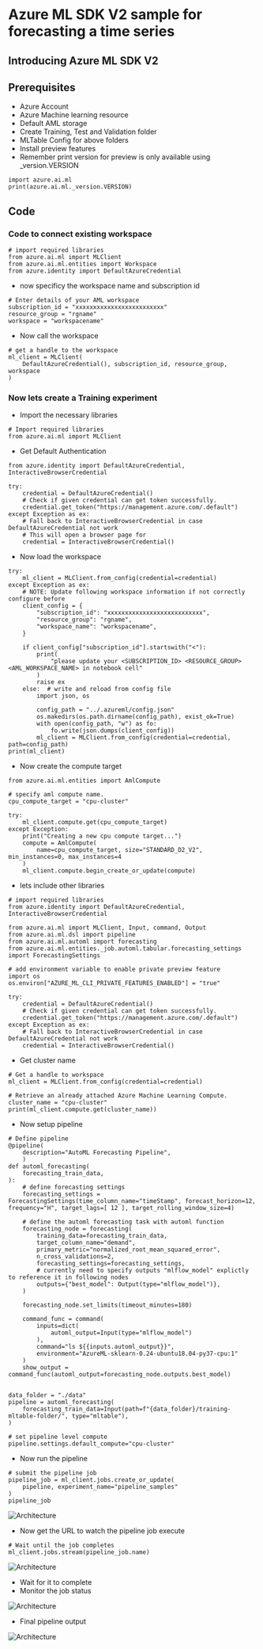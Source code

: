 # Azure ML SDK V2 sample for forecasting a time series

## Introducing Azure ML SDK V2

## Prerequisites

- Azure Account
- Azure Machine learning resource
- Default AML storage
- Create Training, Test and Validation folder
- MLTable Config for above folders
- Install preview features
- Remember print version for preview is only available using _version.VERSION

```
import azure.ai.ml
print(azure.ai.ml._version.VERSION)
```

## Code

### Code to connect existing workspace

```
# import required libraries
from azure.ai.ml import MLClient
from azure.ai.ml.entities import Workspace
from azure.identity import DefaultAzureCredential
```

- now specificy the workspace name and subscription id

```
# Enter details of your AML workspace
subscription_id = "xxxxxxxxxxxxxxxxxxxxxxxxx"
resource_group = "rgname"
workspace = "workspacename"
```

- Now call the workspace

```
# get a handle to the workspace
ml_client = MLClient(
    DefaultAzureCredential(), subscription_id, resource_group, workspace
)
```

### Now lets create a Training experiment

- Import the necessary libraries

```
# Import required libraries
from azure.ai.ml import MLClient
```

- Get Default Authentication

```
from azure.identity import DefaultAzureCredential, InteractiveBrowserCredential

try:
    credential = DefaultAzureCredential()
    # Check if given credential can get token successfully.
    credential.get_token("https://management.azure.com/.default")
except Exception as ex:
    # Fall back to InteractiveBrowserCredential in case DefaultAzureCredential not work
    # This will open a browser page for
    credential = InteractiveBrowserCredential()
```

- Now load the workspace

```
try:
    ml_client = MLClient.from_config(credential=credential)
except Exception as ex:
    # NOTE: Update following workspace information if not correctly configure before
    client_config = {
        "subscription_id": "xxxxxxxxxxxxxxxxxxxxxxxxxxx",
        "resource_group": "rgname",
        "workspace_name": "workspacename",
    }

    if client_config["subscription_id"].startswith("<"):
        print(
            "please update your <SUBSCRIPTION_ID> <RESOURCE_GROUP> <AML_WORKSPACE_NAME> in notebook cell"
        )
        raise ex
    else:  # write and reload from config file
        import json, os

        config_path = "../.azureml/config.json"
        os.makedirs(os.path.dirname(config_path), exist_ok=True)
        with open(config_path, "w") as fo:
            fo.write(json.dumps(client_config))
        ml_client = MLClient.from_config(credential=credential, path=config_path)
print(ml_client)
```

- Now create the compute target

```
from azure.ai.ml.entities import AmlCompute

# specify aml compute name.
cpu_compute_target = "cpu-cluster"

try:
    ml_client.compute.get(cpu_compute_target)
except Exception:
    print("Creating a new cpu compute target...")
    compute = AmlCompute(
        name=cpu_compute_target, size="STANDARD_D2_V2", min_instances=0, max_instances=4
    )
    ml_client.compute.begin_create_or_update(compute)
```

- lets include other libraries

```
# import required libraries
from azure.identity import DefaultAzureCredential, InteractiveBrowserCredential

from azure.ai.ml import MLClient, Input, command, Output
from azure.ai.ml.dsl import pipeline
from azure.ai.ml.automl import forecasting
from azure.ai.ml.entities._job.automl.tabular.forecasting_settings import ForecastingSettings

# add environment variable to enable private preview feature
import os
os.environ["AZURE_ML_CLI_PRIVATE_FEATURES_ENABLED"] = "true"
```

```
try:
    credential = DefaultAzureCredential()
    # Check if given credential can get token successfully.
    credential.get_token("https://management.azure.com/.default")
except Exception as ex:
    # Fall back to InteractiveBrowserCredential in case DefaultAzureCredential not work
    credential = InteractiveBrowserCredential()
```

- Get cluster name

```
# Get a handle to workspace
ml_client = MLClient.from_config(credential=credential)

# Retrieve an already attached Azure Machine Learning Compute.
cluster_name = "cpu-cluster"
print(ml_client.compute.get(cluster_name))
```

- Now setup pipeline

```
# Define pipeline
@pipeline(
    description="AutoML Forecasting Pipeline",
    )
def automl_forecasting(
    forecasting_train_data,
):
    # define forecasting settings
    forecasting_settings = ForecastingSettings(time_column_name="timeStamp", forecast_horizon=12, frequency="H", target_lags=[ 12 ], target_rolling_window_size=4)
    
    # define the automl forecasting task with automl function
    forecasting_node = forecasting(
        training_data=forecasting_train_data,
        target_column_name="demand",
        primary_metric="normalized_root_mean_squared_error",
        n_cross_validations=2,
        forecasting_settings=forecasting_settings,
        # currently need to specify outputs "mlflow_model" explictly to reference it in following nodes 
        outputs={"best_model": Output(type="mlflow_model")},
    )
    
    forecasting_node.set_limits(timeout_minutes=180)

    command_func = command(
        inputs=dict(
            automl_output=Input(type="mlflow_model")
        ),
        command="ls ${{inputs.automl_output}}",
        environment="AzureML-sklearn-0.24-ubuntu18.04-py37-cpu:1"
    )
    show_output = command_func(automl_output=forecasting_node.outputs.best_model)


data_folder = "./data"
pipeline = automl_forecasting(
    forecasting_train_data=Input(path=f"{data_folder}/training-mltable-folder/", type="mltable"),
)

# set pipeline level compute
pipeline.settings.default_compute="cpu-cluster"
```

- Now run the pipeline

```
# submit the pipeline job
pipeline_job = ml_client.jobs.create_or_update(
    pipeline, experiment_name="pipeline_samples"
)
pipeline_job
```

![Architecture](https://github.com/balakreshnan/Samples2022/blob/main/AzureMLV2/images/amlforecast1.jpg "Architecture")

- Now get the URL to watch the pipeline job execute

```
# Wait until the job completes
ml_client.jobs.stream(pipeline_job.name)
```

![Architecture](https://github.com/balakreshnan/Samples2022/blob/main/AzureMLV2/images/amlforecast2.jpg "Architecture")

- Wait for it to complete
- Monitor the job status

![Architecture](https://github.com/balakreshnan/Samples2022/blob/main/AzureMLV2/images/amlforecast3.jpg "Architecture")

- Final pipeline output

![Architecture](https://github.com/balakreshnan/Samples2022/blob/main/AzureMLV2/images/amlforecast4.jpg "Architecture")